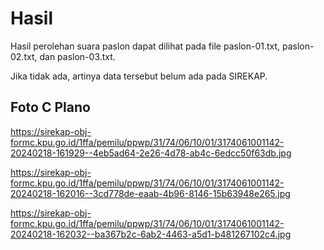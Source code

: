 # Hasil

Hasil perolehan suara paslon dapat dilihat pada file paslon-01.txt, paslon-02.txt, dan paslon-03.txt.

Jika tidak ada, artinya data tersebut belum ada pada SIREKAP.

## Foto C Plano

https://sirekap-obj-formc.kpu.go.id/1ffa/pemilu/ppwp/31/74/06/10/01/3174061001142-20240218-161929--4eb5ad64-2e26-4d78-ab4c-6edcc50f63db.jpg

https://sirekap-obj-formc.kpu.go.id/1ffa/pemilu/ppwp/31/74/06/10/01/3174061001142-20240218-162016--3cd778de-eaab-4b96-8146-15b63948e265.jpg

https://sirekap-obj-formc.kpu.go.id/1ffa/pemilu/ppwp/31/74/06/10/01/3174061001142-20240218-162032--ba367b2c-6ab2-4463-a5d1-b481267102c4.jpg
